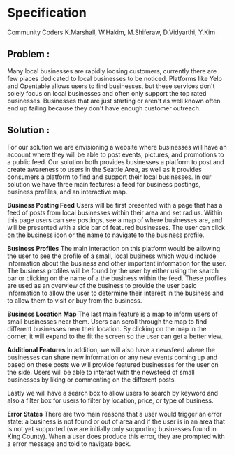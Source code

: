 # Specification
Community Coders
K.Marshall, W.Hakim, M.Shiferaw, D.Vidyarthi, Y.Kim

## Problem :

Many local businesses are rapidly loosing customers, currently there are few
places dedicated to local businesses to be noticed. Platforms like Yelp and
Opentable allows users to find businesses, but these services don't solely focus
on local businesses and often only support the top rated businesses. Businesses
that are just starting or aren't as well known often end up failing because they
don't have enough customer outreach.

## Solution :

For our solution we are envisioning a website where businesses will have an account
where they will be able to post events, pictures, and promotions to a public feed.
Our solution both provides businesses a platform to post and create awareness to
users in the Seattle Area, as well as it provides consumers a platform to find and
support their local businesses. In our solution we have three main features: a
feed for business postings, business profiles, and an interactive map.

**Business Posting Feed**
Users will be first presented with a page that has a feed of posts from local
businesses within their area and set radius. Within this page users can see postings,
see a map of where businesses are, and will be presented with a side bar of featured
businesses. The user can click on the business icon or the name to navigate to
the business profile.

**Business Profiles**
The main interaction on this platform would be allowing the user to see the profile
of a small, local business which would include information about the business and
other important information for the user. The business profiles will be found by the
user by either using the search bar or clicking on the name of a the business within
the feed. These profiles are used as an overview of the business to provide the user
basic information to allow the user to determine their interest in the business and
to allow them to visit or buy from the business.

**Business Location Map**
The last main feature is a map to inform users of small businesses near them. Users
can scroll through the map to find different businesses near their location. By
clicking on the map in the corner, it will expand to the fit the screen
so the user can get a better view.

**Additional Features**
In addition, we will also have a newsfeed where the businesses can share new information or any
new events coming up and based on these posts we will provide featured businesses
for the user on the side. Users will be able to interact with the
newsfeed of small businesses by liking or commenting on the different posts.

Lastly we will have a search box to allow users to search by keyword and also a
filter box for users to filter by location, price, or type of business.

**Error States**
There are two main reasons that a user would trigger an error state: a business is
not found or out of area and if the user is in an area that is not yet supported
(we are initially only supporting businesses found in King County). When a user does
produce this error, they are prompted with a error message and told to navigate back.
